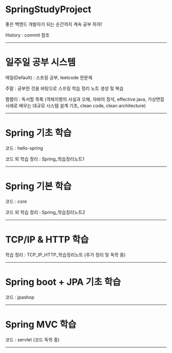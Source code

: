 # SpringStudyProject

좋은 백엔드 개발자가 되는 순간까지 계속 공부 하자!

History : commit 참조

---

# 일주일 공부 시스템

매일(Default) : 스프링 공부, leetcode 한문제

주말 : 공부한 것을 바탕으로 스프링 학습 정리 노트 생성 및 복습 

짬짬이 : 독서할 목록 
(객체지향의 사실과 오해, 자바의 정석, effective java, 가상면접 사례로 배우는 대규모 시스템 설계 기초, clean code, clean architecture)

---

# Spring 기초 학습

코드 : hello-spring

코드 외 학습 정리 : Spring_학습정리노트1

---

# Spring 기본 학습

코드 : core

코드 외 학습 정리 : Spring_학습정리노트2

---

# TCP/IP & HTTP 학습 

학습 정리 : TCP_IP_HTTP_학습정리노트 (추가 정리 및 독학 중)

---

# Spring boot + JPA 기초 학습

코드 : jpashop

---

# Spring MVC 학습 

코드 : servlet (코드 독학 중)

---

